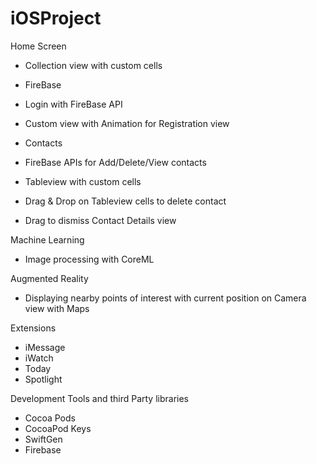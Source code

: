 # iOSProject
Home Screen
- Collection view with custom cells

- FireBase
- Login with FireBase API
- Custom view with Animation for Registration view

- Contacts
- FireBase APIs for Add/Delete/View contacts
- Tableview with custom cells
- Drag & Drop on Tableview cells to delete contact
- Drag to dismiss Contact Details view


Machine Learning
- Image processing with CoreML

Augmented Reality
- Displaying nearby points of interest with current position on Camera view with Maps

Extensions
- iMessage 
- iWatch
- Today
- Spotlight


Development Tools and third Party libraries
- Cocoa Pods
- CocoaPod Keys
- SwiftGen
- Firebase

